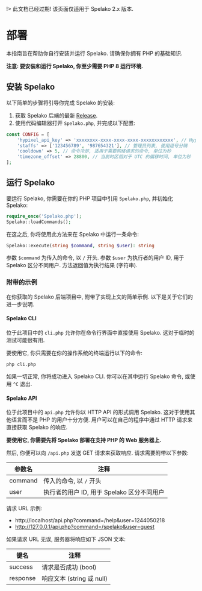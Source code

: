 !> 此文档已经过期! 该页面仅适用于 Spelako 2.x 版本.
# 部署
本指南旨在帮助你自行安装并运行 Spelako. 请确保你拥有 PHP 的基础知识.

**注意: 要安装和运行 Spelako, 你至少需要 PHP 8 运行环境.**

## 安装 Spelako
以下简单的步骤将引导你完成 Spelako 的安装:
1. 获取 Spelako 后端的最新 [Release](https://github.com/Spelako/Spelako/releases).
2. 使用代码编辑器打开 `Spelako.php`, 并完成以下配置:

```php
const CONFIG = [
	'hypixel_api_key' => 'xxxxxxxx-xxxx-xxxx-xxxx-xxxxxxxxxxxx', // Hypixel API Key, 用于 Hypixel 统计信息查询
	'staffs' => ['123456789', '987654321'], // 管理员列表, 使用逗号分隔
	'cooldown' => 5, // 命令冷却, 适用于需要网络请求的命令, 单位为秒
	'timezone_offset' => 28800, // 当前时区相对于 UTC 的偏移时间, 单位为秒
];
```

## 运行 Spelako
要运行 Spelako, 你需要在你的 PHP 项目中引用 `Spelako.php`, 并初始化 Spelako:

```php
require_once('Spelako.php');
Spelako::loadCommands();
```

在这之后, 你将使用此方法来在 Spelako 中运行一条命令:

```php
Spelako::execute(string $command, string $user): string
```

参数 `$command` 为传入的命令, 以 `/` 开头. 参数 `$user` 为执行者的用户 ID, 用于 Spelako 区分不同用户. 方法返回值为执行结果 (字符串).

### 附带的示例
在你获取的 Spelako 后端项目中, 附带了实现上文的简单示例. 以下是关于它们的进一步说明.

#### Spelako CLI
位于此项目中的 `cli.php` 允许你在命令行界面中直接使用 Spelako. 这对于临时的测试可能很有用.

要使用它, 你只需要在你的操作系统的终端运行以下的命令:

```
php cli.php
```

如果一切正常, 你将成功进入 Spelako CLI. 你可以在其中运行 Spelako 命令, 或使用 `^C` 退出.

#### Spelako API
位于此项目中的 `api.php` 允许你以 HTTP API 的形式调用 Spelako. 这对于使用其他语言而不是 PHP 的用户十分方便. 用户可以在自己的程序中通过 HTTP 请求来直接获取 Spelako 的响应.

**要使用它, 你需要先将 Spelako 部署在支持 PHP 的 Web 服务器上.**

然后, 你便可以向 `/api.php` 发送 GET 请求来获取响应. 请求需要附带以下参数:

| 参数名 | 注释 |
| - | - |
| command | 传入的命令, 以 `/` 开头 |
| user | 执行者的用户 ID, 用于 Spelako 区分不同用户 |

请求 URL 示例:
- http://localhost/api.php?command=/help&user=1244050218
- http://127.0.0.1/api.php?command=/spelako&user=guest

如果请求 URL 无误, 服务器将响应如下 JSON 文本:

| 键名 | 注释 |
| - | - |
| success | 请求是否成功 (bool) |
| response | 响应文本 (string 或 null) |
